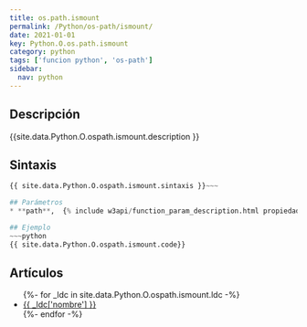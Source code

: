 ```yaml
---
title: os.path.ismount
permalink: /Python/os-path/ismount/
date: 2021-01-01
key: Python.O.os.path.ismount
category: python
tags: ['funcion python', 'os-path']
sidebar: 
  nav: python
---
```


## Descripción
{{site.data.Python.O.ospath.ismount.description }}

## Sintaxis
~~~python
{{ site.data.Python.O.ospath.ismount.sintaxis }}~~~

## Parámetros
* **path**,  {% include w3api/function_param_description.html propiedad=site.data.Python.O.os.path.ismount valor="path" %}

## Ejemplo
~~~python
{{ site.data.Python.O.ospath.ismount.code}}
~~~

## Artículos
<ul>
{%- for _ldc in site.data.Python.O.ospath.ismount.ldc -%}
   <li>
       <a href="{{_ldc['url'] }}">{{ _ldc['nombre'] }}</a>
   </li>
{%- endfor -%}
</ul>
